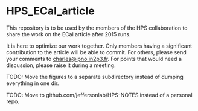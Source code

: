 # HPS_ECal_article

This repository is to be used by the members of the HPS collaboration
to share the work on the ECal article after 2015 runs.

It is here to optimize our work together. Only members having a significant
contribution to the article will be able to commit. 
For others, please send your comments to charles@ipno.in2p3.fr.
For points that would need a discussion, please raise it during a meeting.

TODO: Move the figures to a separate subdirectory instead of dumping everything in one dir.

TODO: Move to github.com/jeffersonlab/HPS-NOTES instead of a personal repo.
